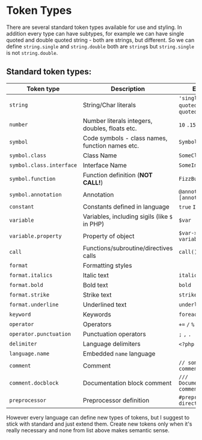 <!-- icon: tags -->
Token Types
===========

There are several standard token types available for use and styling.
In addition every type can have subtypes, for example we can have 
single quoted and double quoted string - both are strings, but different.
So we can define `string.single` and `string.double` both are
`string`s but `string.single` is not `string.double`. 

## Standard token types:
Token type               | Description                                     | Example
-------------------------|-------------------------------------------------|----------
`string`                 | String/Char literals                            | <code class="keylighter inline"><span class="string single">'single quoted'</span></code> <code class="keylighter inline"><span class="string double">"double quoted"</span></code>
`number`                 | Number literals integers, doubles, floats etc.  | <code class="keylighter inline"><span class="number">10</span></code> <code class="keylighter inline"><span class="number">.15</span></code> <code class="keylighter inline"><span class="number">10.5e10</span></code>
`symbol`                 | Code symbols - class names, function names etc. | <code class="keylighter inline"><span class="symbol">Symbol</span></code>
`symbol.class`           | Class Name                                      | <code class="keylighter inline"><span class="symbol class">SomeClass</span></code>
`symbol.class.interface` | Interface Name                                  | <code class="keylighter inline"><span class="symbol class interface">SomeInterface</span></code>
`symbol.function`        | Function definition (**NOT CALL!**)             | <code class="keylighter inline"><span class="symbol function">FizzBuzz</span></code>
`symbol.annotation`      | Annotation                                      | <code class="keylighter inline"><span class="symbol annotation">@annotation</span></code> <code class="keylighter inline">[<span class="symbol annotation">annotation</span>]</code>
`constant`               | Constants defined in language                   | <code class="keylighter inline"><span class="constant">true</span></code> <code class="keylighter inline"><span class="constant">IS_DEBUG</span></code>
`variable`               | Variables, including sigils (like `$` in PHP)   | <code class="keylighter inline"><span class="variable">$var</span></code>
`variable.property`      | Property of object                              | <code class="keylighter inline"><span class="variable">$var</span>-&gt;<span class="variable property">property</span></code> <code class="keylighter inline">variable.<span class="variable property">property</span></code>
`call`                   | Functions/subroutine/directives calls           | <code class="keylighter inline"><span class="call">call</span>()</code>
`format`                 | Formatting styles                               | |
`format.italics`         | Italic text                                     | <code class="keylighter inline"><span class="format italics">italics</span></code>
`format.bold`            | Bold text                                       | <code class="keylighter inline"><span class="format bold">bold</span></code>
`format.strike`          | Strike text                                     | <code class="keylighter inline"><span class="format strike">strike</span></code>
`format.underline`       | Underlined text                                 | <code class="keylighter inline"><span class="format underline">underline</span></code>
`keyword`                | Keywords                                        | <code class="keylighter inline"><span class="keyword">foreach</span></code>
`operator`               | Operators                                       | <code class="keylighter inline"><span class="operator">+=</span></code> <code class="keylighter inline"><span class="operator">/</span></code> <code class="keylighter inline"><span class="operator">%</span></code>
`operator.punctuation`   | Punctuation operators                           | <code class="keylighter inline"><span class="operator punctuation">;</span></code> <code class="keylighter inline"><span class="operator punctuation">,</span></code> <code class="keylighter inline"><span class="operator punctuation">.</span> </code>
`delimiter`              | Language delimiters                             | <code class="keylighter inline"><span class="delimiter">&lt;?php</span></code> <code class="keylighter inline"><span class="delimiter">&lt;%</span></code>
`language.name`          | Embedded `name` language                        | |
`comment`                | Comment                                         | <code class="keylighter inline"><span class="comment">// some comment</span></code>
`comment.docblock`       | Documentation block comment                     | <code class="keylighter inline"><span class="comment docclock">/// Documentation comment</span></code>
`preprocessor`           | Preprocessor definition                         | <code class="keylighter inline"><span class="preprocessor">#preprocessor directive</span></code>

However every  language can define new types of tokens, but I 
suggest to stick with standard and just extend them. Create new tokens
only when it's really necessary and none from list above makes
semantic sense. 
